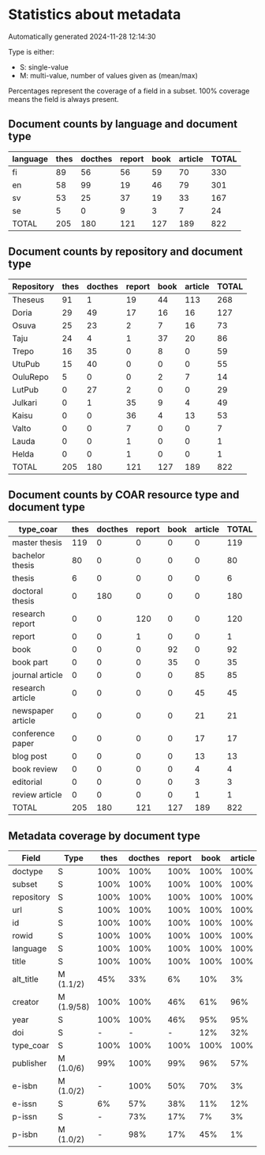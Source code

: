 # Statistics about metadata

Automatically generated 2024-11-28 12:14:30

Type is either:
 * S: single-value
 * M: multi-value, number of values given as (mean/max)

Percentages represent the coverage of a field in a subset. 100% coverage means the field is always present.

## Document counts by language and document type

| language   |   thes |   docthes |   report |   book |   article |   TOTAL |
|------------|--------|-----------|----------|--------|-----------|---------|
| fi         |     89 |        56 |       56 |     59 |        70 |     330 |
| en         |     58 |        99 |       19 |     46 |        79 |     301 |
| sv         |     53 |        25 |       37 |     19 |        33 |     167 |
| se         |      5 |         0 |        9 |      3 |         7 |      24 |
| TOTAL      |    205 |       180 |      121 |    127 |       189 |     822 |

## Document counts by repository and document type

| Repository   |   thes |   docthes |   report |   book |   article |   TOTAL |
|--------------|--------|-----------|----------|--------|-----------|---------|
| Theseus      |     91 |         1 |       19 |     44 |       113 |     268 |
| Doria        |     29 |        49 |       17 |     16 |        16 |     127 |
| Osuva        |     25 |        23 |        2 |      7 |        16 |      73 |
| Taju         |     24 |         4 |        1 |     37 |        20 |      86 |
| Trepo        |     16 |        35 |        0 |      8 |         0 |      59 |
| UtuPub       |     15 |        40 |        0 |      0 |         0 |      55 |
| OuluRepo     |      5 |         0 |        0 |      2 |         7 |      14 |
| LutPub       |      0 |        27 |        2 |      0 |         0 |      29 |
| Julkari      |      0 |         1 |       35 |      9 |         4 |      49 |
| Kaisu        |      0 |         0 |       36 |      4 |        13 |      53 |
| Valto        |      0 |         0 |        7 |      0 |         0 |       7 |
| Lauda        |      0 |         0 |        1 |      0 |         0 |       1 |
| Helda        |      0 |         0 |        1 |      0 |         0 |       1 |
| TOTAL        |    205 |       180 |      121 |    127 |       189 |     822 |

## Document counts by COAR resource type and document type

| type_coar         |   thes |   docthes |   report |   book |   article |   TOTAL |
|-------------------|--------|-----------|----------|--------|-----------|---------|
| master thesis     |    119 |         0 |        0 |      0 |         0 |     119 |
| bachelor thesis   |     80 |         0 |        0 |      0 |         0 |      80 |
| thesis            |      6 |         0 |        0 |      0 |         0 |       6 |
| doctoral thesis   |      0 |       180 |        0 |      0 |         0 |     180 |
| research report   |      0 |         0 |      120 |      0 |         0 |     120 |
| report            |      0 |         0 |        1 |      0 |         0 |       1 |
| book              |      0 |         0 |        0 |     92 |         0 |      92 |
| book part         |      0 |         0 |        0 |     35 |         0 |      35 |
| journal article   |      0 |         0 |        0 |      0 |        85 |      85 |
| research article  |      0 |         0 |        0 |      0 |        45 |      45 |
| newspaper article |      0 |         0 |        0 |      0 |        21 |      21 |
| conference paper  |      0 |         0 |        0 |      0 |        17 |      17 |
| blog post         |      0 |         0 |        0 |      0 |        13 |      13 |
| book review       |      0 |         0 |        0 |      0 |         4 |       4 |
| editorial         |      0 |         0 |        0 |      0 |         3 |       3 |
| review article    |      0 |         0 |        0 |      0 |         1 |       1 |
| TOTAL             |    205 |       180 |      121 |    127 |       189 |     822 |

## Metadata coverage by document type

| Field      | Type       | thes   | docthes   | report   | book   | article   |
|------------|------------|--------|-----------|----------|--------|-----------|
| doctype    | S          | 100%   | 100%      | 100%     | 100%   | 100%      |
| subset     | S          | 100%   | 100%      | 100%     | 100%   | 100%      |
| repository | S          | 100%   | 100%      | 100%     | 100%   | 100%      |
| url        | S          | 100%   | 100%      | 100%     | 100%   | 100%      |
| id         | S          | 100%   | 100%      | 100%     | 100%   | 100%      |
| rowid      | S          | 100%   | 100%      | 100%     | 100%   | 100%      |
| language   | S          | 100%   | 100%      | 100%     | 100%   | 100%      |
| title      | S          | 100%   | 100%      | 100%     | 100%   | 100%      |
| alt_title  | M (1.1/2)  | 45%    | 33%       | 6%       | 10%    | 3%        |
| creator    | M (1.9/58) | 100%   | 100%      | 46%      | 61%    | 96%       |
| year       | S          | 100%   | 100%      | 46%      | 95%    | 95%       |
| doi        | S          | -      | -         | -        | 12%    | 32%       |
| type_coar  | S          | 100%   | 100%      | 100%     | 100%   | 100%      |
| publisher  | M (1.0/6)  | 99%    | 100%      | 99%      | 96%    | 57%       |
| e-isbn     | M (1.0/2)  | -      | 100%      | 50%      | 70%    | 3%        |
| e-issn     | S          | 6%     | 57%       | 38%      | 11%    | 12%       |
| p-issn     | S          | -      | 73%       | 17%      | 7%     | 3%        |
| p-isbn     | M (1.0/2)  | -      | 98%       | 17%      | 45%    | 1%        |

